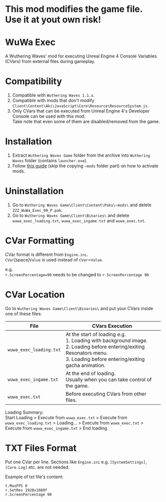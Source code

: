 # This mod modifies the game file. Use it at yout own risk!


# WuWa Exec
A Wuthering Waves' mod for executing Unreal Engine 4 Console Variables (CVars) from external files during gameplay.


# Compatibility
1. Compatible with `Wuthering Waves 1.1.x`.
2. Compatible with mods that don't modify `Client\Content\Aki\JavaScript\Core\Resource\ResourceSystem.js`.
3. Only CVars that can be executed from Unreal Engine 4's Developer Console can be used with this mod.
   <br>Take note that even some of them are disabled/removed from the game. 


# Installation
1. Extract `Wuthering Waves Game` folder from the archive into `Wuthering Waves` folder (contains `launcher.exe`).
2. Follow [this guide](https://github.com/aarlin/wuthering-waves-mod-starter/?tab=readme-ov-file#how-to-install-mods) (skip the copying `~mods` folder part) on how to activate mods.


# Uninstallation
1. Go to `Wuthering Waves Game\Client\Content\Paks\~mods\` and delete `ZZZ_WuWa_Exec_99_P.pak`.
2. Go to `Wuthering Waves Game\Client\Binaries\` and delete `wuwa_exec_loading.txt`, `wuwa_exec_ingame.txt` and `wuwa_exec.txt`.


# CVar Formatting
CVar format is different from `Engine.ini`.<br>
`CVar`[space]`Value` is used instead of `CVar`=`Value`.<br>

e.g.<br>
`r.ScreenPercentage=90` needs to be changed to `r.ScreenPercentage 90`


# CVar Location
Go to `Wuthering Waves Game\Client\Binaries\` and put your CVars inside one of these files:

| File                    | CVars Execution                                                                                                                                                                 |
|-------------------------|---------------------------------------------------------------------------------------------------------------------------------------------------------------------------------|
| `wuwa_exec_loading.txt` | At the start of loading e.g.<br>1. Loading with background image.<br>2. Loading before entering/exiting Resonators menu.<br>3. Loading before entering/exiting gacha animation. |
| `wuwa_exec_ingame.txt`  | At the end of loading.<br>Usually when you can take control of the game.                                                                                                        |
| `wuwa_exec.txt`         | Before executing CVars from other files.                                                                            |

Loading Summary:<br>
Start Loading > Execute from `wuwa_exec.txt` > Execute from `wuwa_exec_loading.txt` > Loading... > Execute from `wuwa_exec.txt` > Execute from `wuwa_exec_ingame.txt` > End loading.

# TXT Files Format
Put one CVar per line.
Sections like `Engine.ini` e.g. `[SystemSettings]`, `[Core.Log]` etc. are not needed.

Example of txt file's content:
```
t.MaxFPS 0
r.SetRes 1920x1080f
r.ScreenPercentage 90
```

